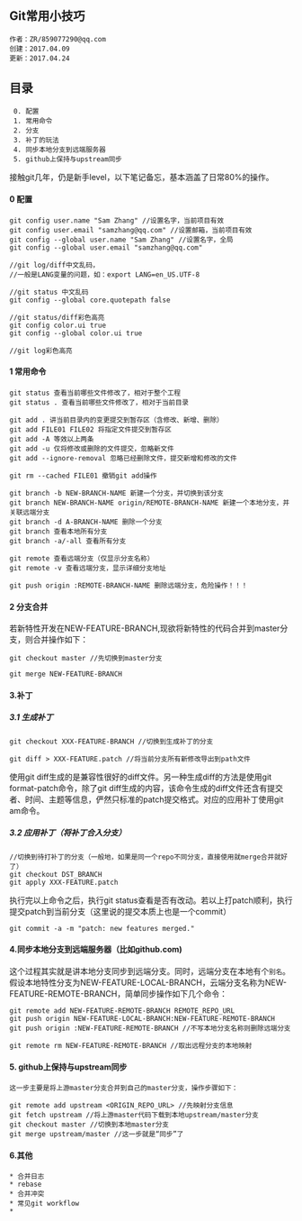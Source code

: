 ## Git常用小技巧

	作者：ZR/859077290@qq.com
	创建：2017.04.09
	更新：2017.04.24

## 目录
	 0. 配置
	 1. 常用命令
	 2. 分支
	 3. 补丁的玩法
	 4. 同步本地分支到远端服务器
	 5. github上保持与upstream同步

接触git几年，仍是新手level，以下笔记备忘，基本涵盖了日常80%的操作。

#### 0 配置
	git config user.name "Sam Zhang" //设置名字，当前项目有效
	git config user.email "samzhang@qq.com" //设置邮箱，当前项目有效
	git config --global user.name "Sam Zhang" //设置名字，全局
	git config --global user.email "samzhang@qq.com"

	//git log/diff中文乱码，
	//一般是LANG变量的问题，如：export LANG=en_US.UTF-8

	//git status 中文乱码
	git config --global core.quotepath false

	//git status/diff彩色高亮
	git config color.ui true
	git config --global color.ui true

	//git log彩色高亮
	
#### 1 常用命令

	git status 查看当前哪些文件修改了，相对于整个工程
	git status . 查看当前哪些文件修改了，相对于当前目录
	
	git add . 讲当前目录内的变更提交到暂存区（含修改、新增、删除）
	git add FILE01 FILE02 将指定文件提交到暂存区	
	git add -A 等效以上两条
	git add -u 仅将修改或删除的文件提交，忽略新文件
	git add --ignore-removal 忽略已经删除文件，提交新增和修改的文件

	git rm --cached FILE01 撤销git add操作

	git branch -b NEW-BRANCH-NAME 新建一个分支，并切换到该分支
	git branch NEW-BRANCH-NAME origin/REMOTE-BRANCH-NAME 新建一个本地分支，并关联远端分支
	git branch -d A-BRANCH-NAME 删除一个分支
	git branch 查看本地所有分支
	git branch -a/-all 查看所有分支

	git remote 查看远端分支（仅显示分支名称）
	git remote -v 查看远端分支，显示详细分支地址

	git push origin :REMOTE-BRANCH-NAME 删除远端分支，危险操作！！！
	

#### 2 分支合并

若新特性开发在NEW-FEATURE-BRANCH,现欲将新特性的代码合并到master分支，则合并操作如下：

	git checkout master //先切换到master分支
	
	git merge NEW-FEATURE-BRANCH

#### 3.补丁

##### 3.1 生成补丁

	git checkout XXX-FEATURE-BRANCH //切换到生成补丁的分支
	
	git diff > XXX-FEATURE.patch //将当前分支所有新修改导出到path文件


使用git diff生成的是兼容性很好的diff文件。另一种生成diff的方法是使用git format-patch命令，除了git diff生成的内容，该命令生成的diff文件还含有提交者、时间、主题等信息，俨然只标准的patch提交格式。对应的应用补丁使用git am命令。

##### 3.2 应用补丁（将补丁合入分支）

	//切换到待打补丁的分支（一般地，如果是同一个repo不同分支，直接使用就merge合并就好了）
	git checkout DST_BRANCH
	git apply XXX-FEATURE.patch

执行完以上命令之后，执行git status查看是否有改动。若以上打patch顺利，执行提交patch到当前分支（这里说的提交本质上也是一个commit）

	git commit -a -m "patch: new features merged." 

#### 4.同步本地分支到远端服务器（比如github.com)

这个过程其实就是讲本地分支同步到远端分支。同时，远端分支在本地有个`别名`。假设本地特性分支为NEW-FEATURE-LOCAL-BRANCH，云端分支名称为NEW-FEATURE-REMOTE-BRANCH，简单同步操作如下几个命令：

	git remote add NEW-FEATURE-REMOTE-BRANCH REMOTE_REPO_URL
	git push origin NEW-FEATURE-LOCAL-BRANCH:NEW-FEATURE-REMOTE-BRANCH
	git push origin :NEW-FEATURE-REMOTE-BRANCH //不写本地分支名称则删除远端分支

	git remote rm NEW-FEATURE-REMOTE-BRANCH //取出远程分支的本地映射

#### 5. github上保持与upstream同步

	这一步主要是将上游master分支合并到自己的master分支，操作步骤如下：

	git remote add upstream <ORIGIN_REPO_URL> //先映射分支信息
	git fetch upstream //将上游master代码下载到本地upstream/master分支
	git checkout master //切换到本地master分支
	git merge upstream/master //这一步就是“同步”了

#### 6.其他
	* 合并日志
	* rebase
	* 合并冲突
	* 常见git workflow
	* 

